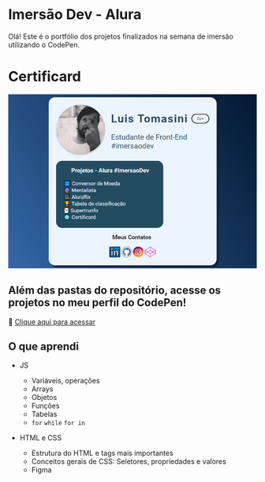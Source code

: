 # Imersão Dev - Alura

Olá! Este é o portfólio dos projetos finalizados na semana de imersão utilizando o CodePen.

# Certificard

![preview](./.github/preview.png)

## Além das pastas do repositório, acesse os projetos no meu perfil do CodePen!

🔗 [Clique aqui para acessar](https://codepen.io/luistomasini)

## O que aprendi

- JS
  - Variáveis, operações
  - Arrays
  - Objetos
  - Funções
  - Tabelas
  - `for` `while` `for in`

- HTML e CSS
  - Estrutura do HTML e tags mais importantes
  - Conceitos gerais de CSS: Seletores, propriedades e valores
  - Figma

